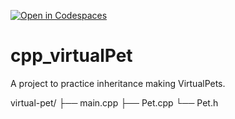 [![Open in Codespaces](https://classroom.github.com/assets/launch-codespace-2972f46106e565e64193e422d61a12cf1da4916b45550586e14ef0a7c637dd04.svg)](https://classroom.github.com/open-in-codespaces?assignment_repo_id=18893556)
# cpp_virtualPet
A project to practice inheritance making VirtualPets.

virtual-pet/
├── main.cpp
├── Pet.cpp
└── Pet.h

